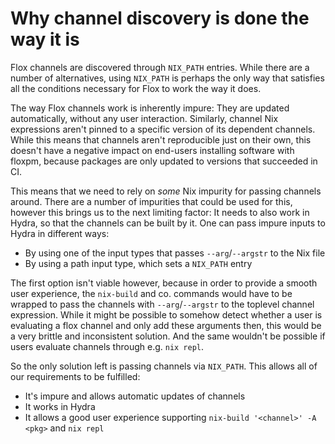 # Why channel discovery is done the way it is

Flox channels are discovered through `NIX_PATH` entries. While there are a number of alternatives, using `NIX_PATH` is perhaps the only way that satisfies all the conditions necessary for Flox to work the way it does.

The way Flox channels work is inherently impure: They are updated automatically, without any user interaction. Similarly, channel Nix expressions aren't pinned to a specific version of its dependent channels. While this means that channels aren't reproducible just on their own, this doesn't have a negative impact on end-users installing software with floxpm, because packages are only updated to versions that succeeded in CI.

This means that we need to rely on _some_ Nix impurity for passing channels around. There are a number of impurities that could be used for this, however this brings us to the next limiting factor: It needs to also work in Hydra, so that the channels can be built by it. One can pass impure inputs to Hydra in different ways:
- By using one of the input types that passes `--arg`/`--argstr` to the Nix file
- By using a path input type, which sets a `NIX_PATH` entry

The first option isn't viable however, because in order to provide a smooth user experience, the `nix-build` and co. commands would have to be wrapped to pass the channels with `--arg`/`--argstr` to the toplevel channel expression. While it might be possible to somehow detect whether a user is evaluating a flox channel and only add these arguments then, this would be a very brittle and inconsistent solution. And the same wouldn't be possible if users evaluate channels through e.g. `nix repl`.

So the only solution left is passing channels via `NIX_PATH`. This allows all of our requirements to be fulfilled:
- It's impure and allows automatic updates of channels
- It works in Hydra
- It allows a good user experience supporting `nix-build '<channel>' -A <pkg>` and `nix repl`
